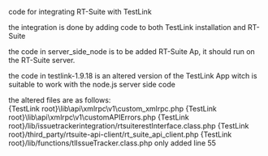 code for integrating RT-Suite with TestLink

the integration is done by adding code to both TestLink installation and RT-Suite

the code in server_side_node is to be added RT-Suite Ap, it should run on the RT-Suite server.

the code in testlink-1.9.18 is an altered version of the TestLink App witch is suitable to work with the node.js server side code

the altered files are as follows:\
{TestLink root}\lib\api\xmlrpc\v1\custom_xmlrpc.php
{TestLink root}\lib\api\xmlrpc\v1\customAPIErrors.php
{TestLink root}/lib/issuetrackerintegration/rtsuiterestInterface.class.php
{TestLink root}/third_party/rtsuite-api-client/rt_suite_api_client.php
{TestLink root}/lib/functions/tlIssueTracker.class.php only added line 55